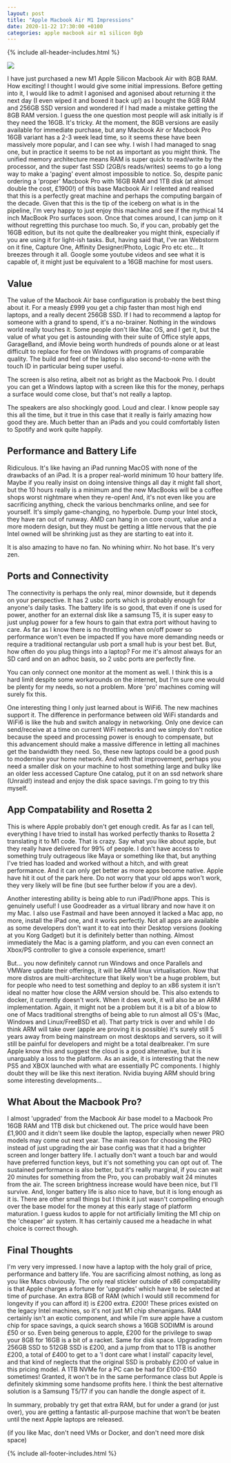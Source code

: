 ```yaml
---
layout: post
title: "Apple Macbook Air M1 Impressions"
date: 2020-11-22 17:30:00 +0100
categories: apple macbook air m1 silicon 8gb
---
```


{% include all-header-includes.html %}

![](/assets/images/2020/MacBook-Air/MacBook-Air.jpg)

I have just purchased a new M1 Apple Silicon Macbook Air with 8GB RAM. How exciting! I thought I would give some initial impressions. Before getting into it, I would like to admit I agonised and agonised about returning it the next day (I even wiped it and boxed it back up!) as I bought the 8GB RAM and 256GB SSD version and wondered if I had made a mistake getting the 8GB RAM version. I guess the one question most people will ask initially is if they need the 16GB. It's tricky. At the moment, the 8GB versions are easily available for immediate purchase, but any Macbook Air or Macbook Pro 16GB variant has a 2-3 week lead time, so it seems these have been massively more popular, and I can see why. I wish I had managed to snag one, but in practice it seems to be not as important as you might think. The unified memory architecture means RAM is super quick to read/write by the processor, and the super fast SSD (2GB/s reads/writes) seems to go a long way to make a 'paging' event almost impossible to notice. So, despite panic ordering a 'proper' Macbook Pro with 16GB RAM and 1TB disk (at almost double the cost, £1900!) of this base Macbook Air I relented and realised that this is a perfectly great machine and perhaps the computing bargain of the decade. Given that this is the tip of the iceberg on what is in the pipeline, I'm very happy to just enjoy this machine and see if the mythical 14 inch MacBook Pro surfaces soon. Once that comes around, I can jump on it without regretting this purchase too much. So, if you can, probably get the 16GB edition, but its not quite the dealbreaker you might think, especially if you are using it for light-ish tasks. But, having said that, I've ran Webstorm on it fine, Capture One, Affinity Designer/Photo, Logic Pro etc etc... It breezes through it all. Google some youtube videos and see what it is capable of, it might just be equivalent to a 16GB machine for most users.

## Value

The value of the Macbook Air base configuration is probably the best thing about it. For a measly £999 you get a chip faster than most high end laptops, and a really decent 256GB SSD. If I had to recommend a laptop for someone with a grand to spend, it's a no-brainer. Nothing in the windows world really touches it. Some people don't like Mac OS, and I get it, but the value of what you get is astounding with their suite of Office style apps, GarageBand, and iMovie being worth hundreds of pounds alone or at least difficult to replace for free on Windows with programs of comparable quality. The build and feel of the laptop is also second-to-none with the touch ID in particular being super useful.

The screen is also retina, albeit not as bright as the Macbook Pro. I doubt you can get a Windows laptop with a screen like this for the money, perhaps a surface would come close, but that's not really a laptop.

The speakers are also shockingly good. Loud and clear. I know people say this all the time, but it true in this case that it really is fairly amazing how good they are. Much better than an iPads and you could comfortably listen to Spotify and work quite happily.

## Performance and Battery Life

Ridiculous. It's like having an iPad running MacOS with none of the drawbacks of an iPad. It is a proper real-world minimum 10 hour battery life. Maybe if you really insist on doing intensive things all day it might fall short, but the 10 hours really is a minimum and the new MacBooks will be a coffee shops worst nightmare when they re-open! And, it's not even like you are sacrificing anything, check the various benchmarks online, and see for yourself. It's simply game-changing, no hyperbole. Dump your Intel stock, they have ran out of runway. AMD can hang in on core count, value and a more modern design, but they must be getting a little nervous that the pie Intel owned will be shrinking just as they are starting to eat into it.

It is also amazing to have no fan. No whining whirr. No hot base. It's very zen.

## Ports and Connectivity

The connectivity is perhaps the only real, minor downside, but it depends on your perspective. It has 2 usbc ports which is probably enough for anyone's daily tasks. The battery life is so good, that even if one is used for power, another for an external disk like a samsung T5, it is super easy to just unplug power for a few hours to gain that extra port without having to care. As far as I know there is no throttling when on/off power so performance won't even be impacted If you have more demanding needs or require a traditional rectangular usb port a small hub is your best bet. But, how often do you plug things into a laptop? For me it's almost always for an SD card and on an adhoc basis, so 2 usbc ports are perfectly fine.

You can only connect one monitor at the moment as well. I think this is a hard limit despite some workarounds on the internet, but I'm sure one would be plenty for my needs, so not a problem. More 'pro' machines coming will surely fix this.

One interesting thing I only just learned about is WiFi6. The new machines support it. The difference in performance between old WiFi standards and WiFi6 is like the hub and switch analogy in networking. Only one device can send/receive at a time on current WiFi networks and we simply don't notice because the speed and processing power is enough to compensate, but this advancement should make a massive difference in letting all machines get the bandwidth they need. So, these new laptops could be a good push to modernise your home network. And with that improvement, perhaps you need a smaller disk on your machine to host something large and bulky like an older less accessed Capture One catalog, put it on an ssd network share (Unraid!) instead and enjoy the disk space savings. I'm going to try this myself.

## App Compatability and Rosetta 2

This is where Apple probably don't get enough credit. As far as I can tell, everything I have tried to install has worked perfectly thanks to Rosetta 2 translating it to M1 code. That is crazy. Say what you like about apple, but they really have delivered for 99% of people. I don't have access to something truly outrageous like Maya or something like that, but anything I've tried has loaded and worked without a hitch, and with great performance. And it can only get better as more apps become native. Apple have hit it out of the park here. Do not worry that your old apps won't work, they very likely will be fine (but see further below if you are a dev).

Another interesting ability is being able to run iPad/iPhone apps. This is genuinely useful! I use Goodreader as a virtual library and now have it on my Mac. I also use Fastmail and have been annoyed it lacked a Mac app, no more, install the iPad one, and it works perfectly. Not all apps are available as some developers don't want it to eat into their Desktop versions (looking at you Korg Gadget) but it is definitely better than nothing. Almost immediately the Mac is a gaming platform, and you can even connect an Xbox/PS controller to give a console experience, smart!

But... you now definitely cannot run Windows and once Parallels and VMWare update their offerings, it will be ARM linux virtualisation. Now that more distros are multi-architecture that likely won't be a huge problem, but for people who need to test something and deploy to an x86 system it isn't ideal no matter how close the ARM version should be. This also extends to docker, it currently doesn't work. When it does work, it will also be an ARM implementation. Again, it might not be a problem but it is a bit of a blow to one of Macs traditional strengths of being able to run almost all OS's (Mac, Windows and Linux/FreeBSD et al). That party trick is over and while I do think ARM will take over (apple are proving it is possible) it's surely still 5 years away from being mainstream on most desktops and servers, so it will still be painful for developers and might be a total dealbreaker. I'm sure Apple know this and suggest the cloud is a good alternative, but it is unarguably a loss to the platform. As an aside, it is interesting that the new PS5 and XBOX launched with what are essentially PC components. I highly doubt they will be like this next iteration. Nvidia buying ARM should bring some interesting developments...

## What About the Macbook Pro?

I almost 'upgraded' from the Macbook Air base model to a Macbook Pro 16GB RAM and 1TB disk but chickened out. The price would have been £1,900 and it didn't seem like double the laptop, especially when newer PRO models may come out next year. The main reason for choosing the PRO instead of just upgrading the air base config was that it had a brighter screen and longer battery life. I actually don't want a touch bar and would have preferred function keys, but it's not something you can opt out of. The sustained performance is also better, but it's really marginal, if you can wait 20 minutes for something from the Pro, you can probably wait 24 minutes from the air. The screen brightness increase would have been nice, but I'll survive. And, longer battery life is also nice to have, but it is long enough as it is. There are other small things but I think it just wasn't compelling enough over the base model for the money at this early stage of platform maturation. I guess kudos to apple for not artificially limiting the M1 chip on the 'cheaper' air system. It has certainly caused me a headache in what choice is correct though.

## Final Thoughts

I'm very very impressed. I now have a laptop with the holy grail of price, performance and battery life. You are sacrificing almost nothing, as long as you like Macs obviously. The only real stickler outside of x86 compatability is that Apple charges a fortune for 'upgrades' which have to be selected at time of purchase. An extra 8GB of RAM (which I would still recommend for longevity if you can afford it) is £200 extra. £200! These prices existed on the legacy Intel machines, so it's not just M1 chip shenanigans. RAM certainly isn't an exotic component, and while I'm sure apple have a custom chip for space savings, a quick search shows a 16GB SODIMM is around £50 or so. Even being generous to apple, £200 for the privilege to swap your 8GB for 16GB is a bit of a racket. Same for disk space. Upgrading from 256GB SSD to 512GB SSD is £200, and a jump from that to 1TB is another £200, a total of £400 to get to a 'I dont care what I install' capacity level, and that kind of neglects that the original SSD is probably £200 of value in this pricing model. A 1TB NVMe for a PC can be had for £100-£150 sometimes! Granted, it won't be in the same performance class but Apple is definitely skimming some handsome profits here. I think the best alternative solution is a Samsung T5/T7 if you can handle the dongle aspect of it.

In summary, probably try get that extra RAM, but for under a grand (or just over), you are getting a fantastic all-purpose machine that won't be beaten until the next Apple laptops are released.

(if you like Mac, don't need VMs or Docker, and don't need more disk space)

{% include all-footer-includes.html %}
